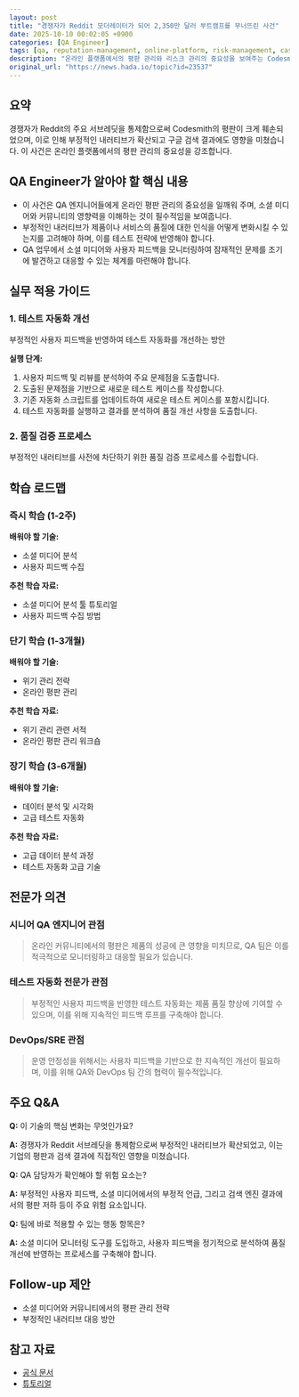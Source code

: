 ```yaml
---
layout: post
title: "경쟁자가 Reddit 모더레이터가 되어 2,350만 달러 부트캠프를 무너뜨린 사건"
date: 2025-10-10 00:02:05 +0900
categories: [QA Engineer]
tags: [qa, reputation-management, online-platform, risk-management, case-study]
description: "온라인 플랫폼에서의 평판 관리와 리스크 관리의 중요성을 보여주는 Codesmith 사례 분석"
original_url: "https://news.hada.io/topic?id=23537"
---
```


## 요약

경쟁자가 Reddit의 주요 서브레딧을 통제함으로써 Codesmith의 평판이 크게 훼손되었으며, 이로 인해 부정적인 내러티브가 확산되고 구글 검색 결과에도 영향을 미쳤습니다. 이 사건은 온라인 플랫폼에서의 평판 관리의 중요성을 강조합니다.

## QA Engineer가 알아야 할 핵심 내용

- 이 사건은 QA 엔지니어들에게 온라인 평판 관리의 중요성을 일깨워 주며, 소셜 미디어와 커뮤니티의 영향력을 이해하는 것이 필수적임을 보여줍니다.
- 부정적인 내러티브가 제품이나 서비스의 품질에 대한 인식을 어떻게 변화시킬 수 있는지를 고려해야 하며, 이를 테스트 전략에 반영해야 합니다.
- QA 업무에서 소셜 미디어와 사용자 피드백을 모니터링하여 잠재적인 문제를 조기에 발견하고 대응할 수 있는 체계를 마련해야 합니다.

## 실무 적용 가이드

### 1. 테스트 자동화 개선

부정적인 사용자 피드백을 반영하여 테스트 자동화를 개선하는 방안

**실행 단계:**
1. 사용자 피드백 및 리뷰를 분석하여 주요 문제점을 도출합니다.
2. 도출된 문제점을 기반으로 새로운 테스트 케이스를 작성합니다.
3. 기존 자동화 스크립트를 업데이트하여 새로운 테스트 케이스를 포함시킵니다.
4. 테스트 자동화를 실행하고 결과를 분석하여 품질 개선 사항을 도출합니다.

### 2. 품질 검증 프로세스

부정적인 내러티브를 사전에 차단하기 위한 품질 검증 프로세스를 수립합니다.

## 학습 로드맵

### 즉시 학습 (1-2주)

**배워야 할 기술:**
- 소셜 미디어 분석
- 사용자 피드백 수집

**추천 학습 자료:**
- 소셜 미디어 분석 툴 튜토리얼
- 사용자 피드백 수집 방법

### 단기 학습 (1-3개월)

**배워야 할 기술:**
- 위기 관리 전략
- 온라인 평판 관리

**추천 학습 자료:**
- 위기 관리 관련 서적
- 온라인 평판 관리 워크숍

### 장기 학습 (3-6개월)

**배워야 할 기술:**
- 데이터 분석 및 시각화
- 고급 테스트 자동화

**추천 학습 자료:**
- 고급 데이터 분석 과정
- 테스트 자동화 고급 기술

## 전문가 의견

### 시니어 QA 엔지니어 관점

> 온라인 커뮤니티에서의 평판은 제품의 성공에 큰 영향을 미치므로, QA 팀은 이를 적극적으로 모니터링하고 대응할 필요가 있습니다.

### 테스트 자동화 전문가 관점

> 부정적인 사용자 피드백을 반영한 테스트 자동화는 제품 품질 향상에 기여할 수 있으며, 이를 위해 지속적인 피드백 루프를 구축해야 합니다.

### DevOps/SRE 관점

> 운영 안정성을 위해서는 사용자 피드백을 기반으로 한 지속적인 개선이 필요하며, 이를 위해 QA와 DevOps 팀 간의 협력이 필수적입니다.

## 주요 Q&A

**Q:** 이 기술의 핵심 변화는 무엇인가요?

**A:** 경쟁자가 Reddit 서브레딧을 통제함으로써 부정적인 내러티브가 확산되었고, 이는 기업의 평판과 검색 결과에 직접적인 영향을 미쳤습니다.

**Q:** QA 담당자가 확인해야 할 위험 요소는?

**A:** 부정적인 사용자 피드백, 소셜 미디어에서의 부정적 언급, 그리고 검색 엔진 결과에서의 평판 저하 등이 주요 위험 요소입니다.

**Q:** 팀에 바로 적용할 수 있는 행동 항목은?

**A:** 소셜 미디어 모니터링 도구를 도입하고, 사용자 피드백을 정기적으로 분석하여 품질 개선에 반영하는 프로세스를 구축해야 합니다.

## Follow-up 제안

- 소셜 미디어와 커뮤니티에서의 평판 관리 전략
- 부정적인 내러티브 대응 방안

## 참고 자료

- [공식 문서](https://www.reddit.com/r/faq)
- [튜토리얼](https://www.udemy.com/course/social-media-analysis/)
